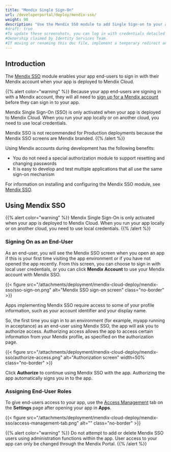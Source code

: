 ```yaml
---
title: "Mendix Single Sign-On"
url: /developerportal/deploy/mendix-sso/
weight: 90
description: "Use the Mendix SSO module to add Single Sign-on to your app using the user's Mendix credentials"
#draft: true
#To update these screenshots, you can log in with credentials detailed in How to Update Screenshots Using Team Apps.
#Ownership claimed by Identity Services Team.
#If moving or renaming this doc file, implement a temporary redirect and let the respective team know they should update the URL in the product. See Mapping to Products for more details.
---
```


## Introduction

The [Mendix SSO](/appstore/modules/mendix-sso/) module enables your app end-users to sign in with their Mendix account when your app is deployed to Mendix Cloud.

{{% alert color="warning" %}}
Because your app end-users are signing in with a Mendix account, they will all need to [sign up for a Mendix account](https://signup.mendix.com/) before they can sign in to your app.

Mendix Single Sign-On (SSO) is only activated when your app is deployed to Mendix Cloud. When you run your app locally or on another cloud, you need to use local credentials.

Mendix SSO is not recommended for Production deployments because the Mendix SSO screens are Mendix branded.
{{% /alert %}}

Using Mendix accounts during development has the following benefits:

* You do not need a special authorization module to support resetting and changing passwords
* It is easy to develop and test multiple applications that all use the same sign-on mechanism

For information on installing and configuring the Mendix SSO module, see [Mendix SSO](/appstore/modules/mendix-sso/).

## Using Mendix SSO

{{% alert color="warning" %}}
Mendix Single Sign-On is only activated when your app is deployed to Mendix Cloud. When you run your app locally or on another cloud, you need to use local credentials.
{{% /alert %}}

### Signing On as an End-User

As an end-user, you will see the Mendix SSO screen when you open an app if this is your first time visiting the app environment or if you have not opened the app recently. From this screen, you can choose to sign in with local user credentials, or you can click **Mendix Account** to use your Mendix account with Mendix SSO.

{{< figure src="/attachments/deployment/mendix-cloud-deploy/mendix-sso/sso-sign-on.png" alt="Mendix SSO sign-on screen" class="no-border" >}}

Apps implementing Mendix SSO require access to some of your profile information, such as your account identifier and your display name.

So, the first time you sign in to an environment (for example, myapp running in acceptance) as an end-user using Mendix SSO, the app will ask you to authorize access. Authorizing access allows the app to access certain information from your Mendix profile, as specified on the authorization page.

{{< figure src="/attachments/deployment/mendix-cloud-deploy/mendix-sso/authorize-access.png" alt="Authorization screen" width=50% class="no-border" >}}

Click **Authorize** to continue using Mendix SSO with the app. Authorizing the app automatically signs you in to the app.

### Assigning End-User Roles

To give end-users access to your app, use the [Access Management](/developerportal/collaborate/general-settings/#managing-app-users) tab on the **Settings** page after opening your app in **Apps**.

{{< figure src="/attachments/deployment/mendix-cloud-deploy/mendix-sso/access-management-tab.png" alt="" class="no-border" >}}

{{% alert color="warning" %}}
Do not attempt to add or delete Mendix SSO users using administration functions within the app. User access to your app can only be changed through the Mendix Portal.
{{% /alert %}}
